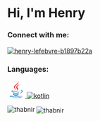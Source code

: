 <h1 align="left">Hi, I'm Henry</h1>
<h3 align="left">Connect with me:</h3>
<p align="left">
<a href="https://linkedin.com/in/henry-lefebvre-b1897b22a" target="blank"><img align="center" src="https://img.icons8.com/fluency/512/linkedin-2.png" alt="henry-lefebvre-b1897b22a" height="40" width="40" /></a>
</p>

<h3 align="left">Languages:</h3>
<p align="left"> <a href="https://www.java.com" target="_blank" rel="noreferrer"> <img src="https://raw.githubusercontent.com/devicons/devicon/master/icons/java/java-original.svg" alt="java" width="40" height="40"/> </a> <a href="https://kotlinlang.org" target="_blank" rel="noreferrer"> <img src="https://www.vectorlogo.zone/logos/kotlinlang/kotlinlang-icon.svg" alt="kotlin" width="40" height="40"/> </a> </p>

<p><img align="left" src="https://github-readme-stats.vercel.app/api/top-langs?username=thabnir&show_icons=true&theme=synthwave&locale=en&layout=compact" alt="thabnir" /></p>

<p>&nbsp;<img align="center" src="https://github-readme-stats.vercel.app/api?username=thabnir&show_icons=true&theme=synthwave&locale=en" alt="thabnir" /></p>

